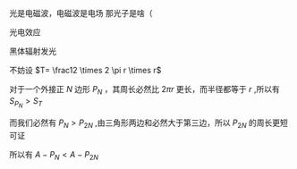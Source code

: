 光是电磁波，电磁波是电场
那光子是啥（

光电效应

黑体辐射发光





不妨设 $T= \frac12 \times 2 \pi r \times r$

对于一个外接正 $N$ 边形  $P_N$ ，其周长必然比 $2\pi r$ 更长，而半径都等于 $r$ ,所以有 $S_{P_N} > S_T$ 

而我们必然有 $P_N>P_{2N}$ ,由三角形两边和必然大于第三边，所以 $P_{2N}$ 的周长更短可证

所以有 $A-P_{N}<A-P_{2N}$


